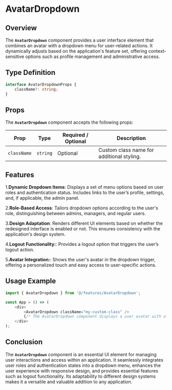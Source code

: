 # AvatarDropdown

## Overview
The **`AvatarDropdown`** component provides a user interface element that combines an avatar with a dropdown menu for user-related actions. It dynamically adjusts based on the application's feature set, offering context-sensitive options such as profile management and administrative access.

## Type Definition
```typescript
interface AvatarDropdownProps {
    className?: string;
}
```

## Props
The **`AvatarDropdown`** component accepts the following props:

| Prop       | Type      | Required / Optional | Description                                          |
|------------|-----------|----------------------|------------------------------------------------------|
| `className` | `string`  | Optional             | Custom class name for additional styling.           |


## Features
1.**Dynamic Dropdown Items**: Displays a set of menu options based on user roles and authentication status. Includes links to the user’s profile, settings, and, if applicable, the admin panel.

2.**Role-Based Access**: Tailors dropdown options according to the user's role, distinguishing between admins, managers, and regular users.

3.**Design Adaptation**: Renders different UI elements based on whether the redesigned interface is enabled or not. This ensures consistency with the application's design system.

4.**Logout Functionality:**: Provides a logout option that triggers the user’s logout action.

5.**Avatar Integration:**: Shows the user's avatar in the dropdown trigger, offering a personalized touch and easy access to user-specific actions.

## Usage Example
```typescript jsx
import { AvatarDropdown } from '@/features/AvatarDropdown';

const App = () => (
    <div>
        <AvatarDropdown className="my-custom-class" />
        {/* The AvatarDropdown component displays a user avatar with a context-sensitive dropdown menu */}
    </div>
);
```
## Conclusion
The **`AvatarDropdown`** component is an essential UI element for managing user interactions and access within an application. It seamlessly integrates user roles and authentication states into a dropdown menu, enhances the user experience with responsive design, and provides essential features such as logout functionality. Its adaptability to different design systems makes it a versatile and valuable addition to any application.
